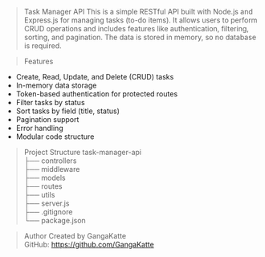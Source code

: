 > Task Manager API
This is a simple RESTful API built with Node.js and Express.js for managing tasks (to-do items). It allows users to perform CRUD operations and includes features like authentication, filtering, sorting, and pagination. The data is stored in memory, so no database is required.

> Features
- Create, Read, Update, and Delete (CRUD) tasks
- In-memory data storage
- Token-based authentication for protected routes
- Filter tasks by status
- Sort tasks by field (title, status)
- Pagination support
- Error handling
- Modular code structure

>Project Structure
task-manager-api  
├── controllers  
├── middleware  
├── models  
├── routes  
├── utils  
├── server.js  
├── .gitignore  
└── package.json
  
>Author
Created by GangaKatte  
GitHub: https://github.com/GangaKatte

